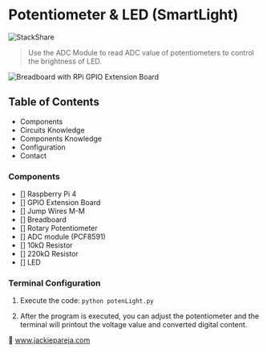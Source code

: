 # Potentiometer & LED (SmartLight)
![StackShare](https://img.shields.io/badge/IoT-Smart%20Light-blue)

> Use the ADC Module to read ADC value of potentiometers to control the brightness of LED.

![Breadboard with RPi GPIO Extension Board](https://i.ibb.co/N2vZTP3/IMG-20200726-133207.jpg)

## Table of Contents
- Components
- Circuits Knowledge
- Components Knowledge
- Configuration
- Contact


### Components
- [] Raspberry Pi 4
- [] GPIO Extension Board 
- [] Jump Wires M-M
- [] Breadboard
- [] Rotary Potentiometer
- [] ADC module (PCF8591)
- [] 10k&Omega; Resistor
- [] 220k&Omega; Resistor
- [] LED

### Terminal Configuration
1. Execute the code: `python potenLight.py`

2. After the program is executed, you can adjust the potentiometer and the terminal will printout the voltage value and converted digital content.

:pushpin: www.jackiepareja.com
    
